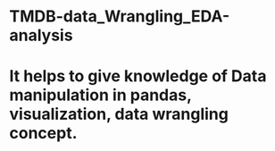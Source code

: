 # TMDB-data_Wrangling_EDA-analysis
# It helps to give knowledge of Data manipulation in pandas, visualization, data wrangling concept. 
